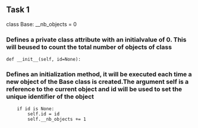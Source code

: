 ## Task 1
class Base:
    __nb_objects = 0
### Defines a private class attribute with an initialvalue of 0. This will beused to count the total number of objects of class
    def __init__(self, id=None):
### Defines an initialization method, it will be executed each time a new object of the Base class is created.The argument self is a reference to the current object and id will be used to set the unique identifier of the object
        if id is None:
            self.id = id
            self.__nb_objects += 1

